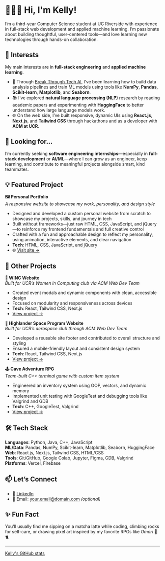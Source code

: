 # 👩🏻‍💻 Hi, I'm Kelly!

I’m a third-year Computer Science student at UC Riverside with experience in full-stack web development and applied machine learning. I’m passionate about building thoughtful, user-centered tools—and love learning new technologies through hands-on collaboration.

## 🤖 Interests

My main interests are in **full-stack engineering** and **applied machine learning**.

- 🧠 Through [Break Through Tech AI](https://breakthroughtech.org/), I’ve been learning how to build data analysis pipelines and train ML models using tools like **NumPy**, **Pandas**, **Scikit-learn**, **Matplotlib**, and **Seaborn**.
- 📚 I’ve explored **natural language processing (NLP)** research by reading academic papers and experimenting with **HuggingFace** to better understand how large language models work.
- 🌐 On the web side, I’ve built responsive, dynamic UIs using **React.js**, **Next.js**, and **Tailwind CSS** through hackathons and as a developer with **ACM at UCR**.

## 🌱 Looking for...

I’m currently seeking **software engineering internships**—especially in **full-stack development** or **AI/ML**—where I can grow as an engineer, keep learning, and contribute to meaningful projects alongside smart, kind teammates.

## 💡 Featured Project

**🖼️ Personal Portfolio**  
*A responsive website to showcase my work, personality, and design style*  
- Designed and developed a custom personal website from scratch to showcase my projects, skills, and journey in tech
- Built without frameworks—just raw HTML, CSS, JavaScript, and jQuery—to reinforce my frontend fundamentals and full creative control
- Crafted with a fun and approachable design to reflect my personality, using animation, interactive elements, and clear navigation
- **Tech**: HTML, CSS, JavaScript, and jQuery
- 🌐 [Visit site →](https://kellyma626.github.io)

## 🚀 Other Projects

**🌸 WINC Website**  
*Built for UCR’s Women in Computing club via ACM Web Dev Team*  
- Created event modals and dynamic components with clean, accessible design  
- Focused on modularity and responsiveness across devices  
- **Tech**: React, Tailwind CSS, Next.js  
- [View project →](#)

**🚀 Highlander Space Program Website**  
*Built for UCR’s aerospace club through ACM Web Dev Team*  
- Developed a reusable site footer and contributed to overall structure and styling  
- Ensured a mobile-friendly layout and consistent design system  
- **Tech**: React, Tailwind CSS, Next.js  
- [View project →](#)

**🕹️ Cave Adventure RPG**  
*Team-built C++ terminal game with custom item system*  
- Engineered an inventory system using OOP, vectors, and dynamic memory  
- Implemented unit testing with GoogleTest and debugging tools like Valgrind and GDB  
- **Tech**: C++, GoogleTest, Valgrind  
- [View project →](#)

## 🛠 Tech Stack

**Languages**: Python, Java, C++, JavaScript  
**ML/Data**: Pandas, NumPy, Scikit-learn, Matplotlib, Seaborn, HuggingFace  
**Web**: React.js, Next.js, Tailwind CSS, HTML/CSS  
**Tools**: Git/GitHub, Google Colab, Jupyter, Figma, GDB, Valgrind  
**Platforms**: Vercel, Firebase  

## 📫 Let’s Connect

- 💼 [LinkedIn](https://www.linkedin.com/in/kellyma/)  
- 📧 Email: your.email@domain.com *(optional)*

## ✨ Fun Fact

You’ll usually find me sipping on a matcha latte while coding, climbing rocks for self-care, or drawing pixel art inspired by my favorite RPGs like *Omori* 🎨🐈

---
[Kelly's GitHub stats](https://github-readme-stats.vercel.app/api?username=kellyma626&show_icons=true&theme=tokyonight)
